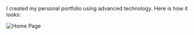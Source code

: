 I created my personal portfolio using advanced technology.
Here is how it looks:

![Home Page]("./pp.png")
